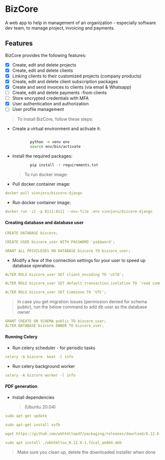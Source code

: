 # BizCore

A web app to help in management of an organization - especially software dev team, to manage project, invoicing and payments.

## Features

BizCore provides the following features:

- [x] Create, edit and delete projects
- [x] Create, edit and delete clients
- [x] Linking clients to their customized projects (company products)
- [x] Create, edit and delete client subscription packages
- [x] Create and send invoices to clients (via email & Whatsapp)
- [ ] Create, edit and delete payments -from clients
- [ ] Store encrypted credentials with MFA
- [x] User authentication and authorization
- [ ] User profile management

> To install BizCore, follow these steps:

- Create a virtual environment and activate it:

  ```bash

          python -m venv env
          source env/bin/activate
  ```

- Install the required packages:
  ```bash
          pip install -r requirements.txt
  ```
  > To run docker image:
- Pull docker container image:

```yaml
docker pull vinnjeru/bizcore-django
```

- Run docker container image:

```yaml
docker run -it -p 8111:8111 --env-file .env vinnjeru/bizcore-django
```

#### Creating database and database user

```yaml
CREATE DATABASE bizcore;

CREATE USER bizcore_user WITH PASSWORD 'pa$$word';

GRANT ALL PRIVILEGES ON DATABASE bizcore TO bizcore_user;
```

- Modify a few of the connection settings for your user to speed up database operations.

```yaml
ALTER ROLE bizcore_user SET client_encoding TO 'utf8';

ALTER ROLE bizcore_user SET default_transaction_isolation TO 'read committed';

ALTER ROLE bizcore_user SET timezone TO 'UTC';
```

> In case you get migration issues (permission denied for schema public), run the below command to add db user as the database owner

```yaml
GRANT CREATE ON SCHEMA public TO bizcore_user;
ALTER DATABASE bizcore OWNER TO bizcore_user;
```

#### Running Celery

- Run celery scheduler - for periodic tasks

```yaml
celery -A bizcore  beat -l info
```

- Run celery background worker

```yaml
celery -A bizcore worker -l info
```

#### PDF generation

- Install dependencies

  > (Ubuntu 20.04)

```yaml
sudo apt-get update

sudo apt-get install xvfb

wget https://github.com/wkhtmltopdf/packaging/releases/download/0.12.6-1/wkhtmltox_0.12.6-1.focal_amd64.deb

sudo apt install ./wkhtmltox_0.12.6-1.focal_amd64.deb
```

> Make sure you clean up, delete the downloaded installer when done

